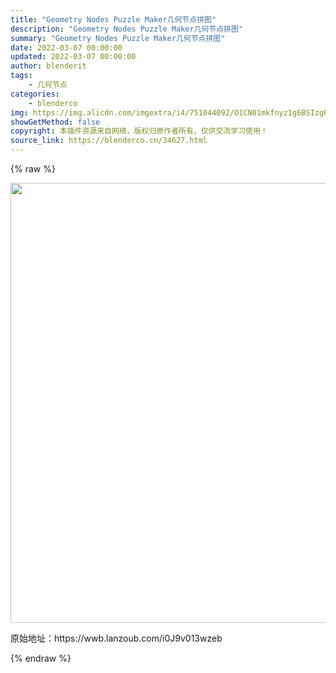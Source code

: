 ```yaml
---
title: "Geometry Nodes Puzzle Maker几何节点拼图"
description: "Geometry Nodes Puzzle Maker几何节点拼图"
summary: "Geometry Nodes Puzzle Maker几何节点拼图"
date: 2022-03-07 00:00:00
updated: 2022-03-07 00:00:00
author: blenderit
tags: 
    - 几何节点
categories:
    - blenderco
img: https://img.alicdn.com/imgextra/i4/751044092/O1CN01mkfnyz1g6BSIzgRtB_!!751044092.png
showGetMethod: false
copyright: 本插件资源来自网络，版权归原作者所有，仅供交流学习使用！
source_link: https://blenderco.cn/34627.html
---
```


{% raw %}
<p><img loading="lazy" class="alignnone size-full wp-image-34628" src="http://img.blenderco.cn/wp-content/img/2022/03/Snipaste_2022-03-07_01-48-24.jpg" alt="" width="991" height="704"></p><p>原始地址：https://wwb.lanzoub.com/i0J9v013wzeb</p>
<div style="display: none">blenderco</div>
{% endraw %}